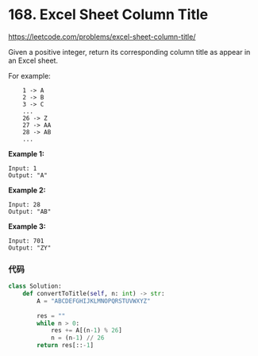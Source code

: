 # 168. Excel Sheet Column Title

https://leetcode.com/problems/excel-sheet-column-title/

Given a positive integer, return its corresponding column title as appear in an Excel sheet.

For example:

```
    1 -> A
    2 -> B
    3 -> C
    ...
    26 -> Z
    27 -> AA
    28 -> AB 
    ...
```

**Example 1:**

```
Input: 1
Output: "A"
```

**Example 2:**

```
Input: 28
Output: "AB"
```

**Example 3:**

```
Input: 701
Output: "ZY"
```

### 代码

```python
class Solution:
    def convertToTitle(self, n: int) -> str:
        A = "ABCDEFGHIJKLMNOPQRSTUVWXYZ"
        
        res = ""
        while n > 0:
            res += A[(n-1) % 26]
            n = (n-1) // 26
        return res[::-1]
```

